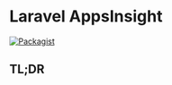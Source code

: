 Laravel AppsInsight
===================

[![Packagist](https://img.shields.io/packagist/v/rap2hpoutre/laravel-log-viewer.svg)]([[https://packagist.org/packages/rap2hpoutre/laravel-log-viewer]([https://packagist.org/packages/auto-junction/laravel-appsinsight](https://packagist.org/packages/auto-junction/laravel-appsinsight))](https://packagist.org/packages/auto-junction/laravel-appsinsight))

## TL;DR

